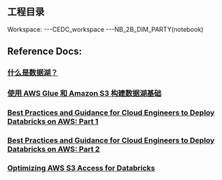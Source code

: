 ## 工程目录
Workspace:
    ---CEDC_workspace
        ---NB_2B_DIM_PARTY(notebook)




## Reference Docs:

### [什么是数据湖？](https://aws.amazon.com/cn/big-data/datalakes-and-analytics/what-is-a-data-lake/)

### [使用 AWS Glue 和 Amazon S3 构建数据湖基础](https://aws.amazon.com/cn/blogs/china/use-aws-glue-amazon-s3-build-datalake/)

### [Best Practices and Guidance for Cloud Engineers to Deploy Databricks on AWS: Part 1](https://www.databricks.com/blog/2022/09/30/best-practices-and-guidance-cloud-engineers-deploy-databricks-aws-part-1.html#:~:text=Databricks%20architecture%20for%20cloud%20engineers%201%20The%20control,that%20are%20spun%20up%20within%20your%20AWS%20environment.)

### [Best Practices and Guidance for Cloud Engineers to Deploy Databricks on AWS: Part 2](https://www.databricks.com/blog/2023/01/27/best-practices-and-guidance-cloud-engineers-deploy-databricks-aws-part-2.html)

### [Optimizing AWS S3 Access for Databricks](https://www.databricks.com/blog/2022/11/08/optimizing-aws-s3-access-databricks.html)

